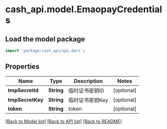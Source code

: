 # cash_api.model.EmaopayCredentials

## Load the model package
```dart
import 'package:cash_api/api.dart';
```

## Properties
Name | Type | Description | Notes
------------ | ------------- | ------------- | -------------
**tmpSecretId** | **String** | 临时证书密钥ID | [optional] 
**tmpSecretKey** | **String** | 临时证书密钥Key | [optional] 
**token** | **String** | token | [optional] 

[[Back to Model list]](../README.md#documentation-for-models) [[Back to API list]](../README.md#documentation-for-api-endpoints) [[Back to README]](../README.md)


